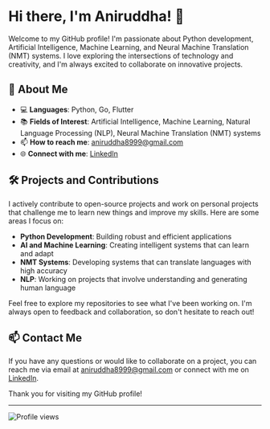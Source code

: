 # Hi there, I'm Aniruddha! 👋

Welcome to my GitHub profile! I'm passionate about Python development, Artificial Intelligence, Machine Learning, and Neural Machine Translation (NMT) systems. I love exploring the intersections of technology and creativity, and I'm always excited to collaborate on innovative projects.

## 🚀 About Me

- 💻 **Languages**: Python, Go, Flutter
- 📚 **Fields of Interest**: Artificial Intelligence, Machine Learning, Natural Language Processing (NLP), Neural Machine Translation (NMT) systems
- 📫 **How to reach me**: aniruddha8999@gmail.com
- 🌐 **Connect with me**: [LinkedIn](https://www.linkedin.com/in/aniruddha8/)

## 🛠️ Projects and Contributions

I actively contribute to open-source projects and work on personal projects that challenge me to learn new things and improve my skills. Here are some areas I focus on:

- **Python Development**: Building robust and efficient applications
- **AI and Machine Learning**: Creating intelligent systems that can learn and adapt
- **NMT Systems**: Developing systems that can translate languages with high accuracy
- **NLP**: Working on projects that involve understanding and generating human language

Feel free to explore my repositories to see what I've been working on. I'm always open to feedback and collaboration, so don't hesitate to reach out!

## 📫 Contact Me

If you have any questions or would like to collaborate on a project, you can reach me via email at aniruddha8999@gmail.com or connect with me on [LinkedIn](https://www.linkedin.com/in/aniruddha8/).

Thank you for visiting my GitHub profile!

---
![Profile views](https://gpvc.arturio.dev/Anirudh5d)
